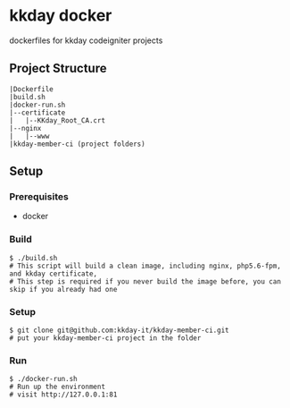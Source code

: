 # kkday docker

dockerfiles for kkday codeigniter projects

## Project Structure

```
|Dockerfile
|build.sh
|docker-run.sh
|--certificate
|   |--KKday_Root_CA.crt
|--nginx
|   |--www
|kkday-member-ci (project folders)
```

## Setup

### Prerequisites

  - docker

### Build

    $ ./build.sh
    # This script will build a clean image, including nginx, php5.6-fpm, and kkday certificate,
    # This step is required if you never build the image before, you can skip if you already had one

### Setup

    $ git clone git@github.com:kkday-it/kkday-member-ci.git
    # put your kkday-member-ci project in the folder

### Run

    $ ./docker-run.sh
    # Run up the environment
    # visit http://127.0.0.1:81
